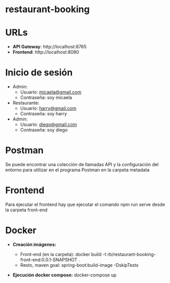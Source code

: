 # restaurant-booking

# URLs

- **API Gateway**: http://localhost:8765
- **Frontend**: http://localhost:8080

# Inicio de sesión

- Admin:
  - Usuario: micaela@gmail.com
  - Contraseña: soy micaela
- Restaurante:
  - Usuario: harry@gmail.com
  - Contraseña: soy harry
- Admin:
  - Usuario: diego@gmail.com
  - Contraseña: soy diego

# Postman

Se puede encontrar una colección de llamadas API y la configuración del entorno para utilizar en el programa Postman en la carpeta metadata 

# Frontend

Para ejecutar el frontend hay que ejecutar el comando npm run serve desde la carpeta front-end

# Docker

- **Creación imágenes:**
  - Front-end (en la carpeta): docker build -t rb/restaurant-booking-front-end:0.0.1-SNAPSHOT .
  - Resto, maven goal: spring-boot:build-image -DskipTests

- **Ejecución docker compose:**
  docker-compose up